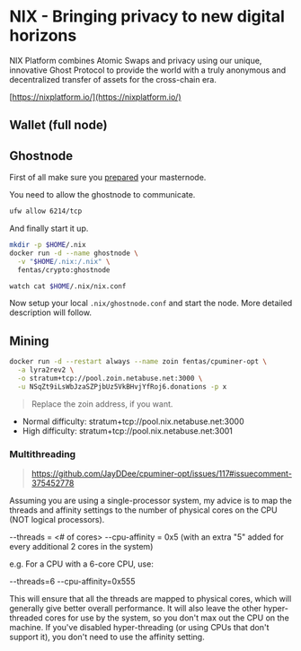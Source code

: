 # NIX - Bringing privacy to new digital horizons

NIX Platform combines Atomic Swaps and privacy using our unique, innovative Ghost Protocol to provide the world with a truly anonymous and decentralized transfer of assets for the cross-chain era.

[https://nixplatform.io/](https://nixplatform.io/)

## Wallet (full node)

## Ghostnode

First of all make sure you [prepared](../README.md#masternode) your masternode.

You need to allow the ghostnode to communicate.

```sh
ufw allow 6214/tcp 
```

And finally start it up.

```sh
mkdir -p $HOME/.nix
docker run -d --name ghostnode \
  -v "$HOME/.nix:/.nix" \
  fentas/crypto:ghostnode

watch cat $HOME/.nix/nix.conf
```

Now setup your local `.nix/ghostnode.conf` and start the node.
More detailed description will follow.

## Mining

```bash
docker run -d --restart always --name zoin fentas/cpuminer-opt \
  -a lyra2rev2 \
  -o stratum+tcp://pool.zoin.netabuse.net:3000 \
  -u NSqZt9iLsWbJzaSZPjbUz5VkBHvjYfRoj6.donations -p x
```

> Replace the zoin address, if you want.

- Normal difficulty: stratum+tcp://pool.nix.netabuse.net:3000
- High difficulty: stratum+tcp://pool.nix.netabuse.net:3001

### Multithreading

> https://github.com/JayDDee/cpuminer-opt/issues/117#issuecomment-375452778

Assuming you are using a single-processor system, my advice is to map the threads and affinity settings to the number of physical cores on the CPU (NOT logical processors).

--threads = <# of cores>
--cpu-affinity = 0x5 (with an extra "5" added for every additional 2 cores in the system)

e.g. For a CPU with a 6-core CPU, use:

--threads=6 --cpu-affinity=0x555

This will ensure that all the threads are mapped to physical cores, which will generally give better overall performance. It will also leave the other hyper-threaded cores for use by the system, so you don't max out the CPU on the machine. If you've disabled hyper-threading (or using CPUs that don't support it), you don't need to use the affinity setting.